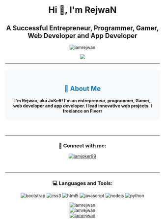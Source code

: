 <div align="center">
    <h1>Hi 👋, I'm RejwaN</h1>
    <h2>A Successful Entrepreneur, Programmer, Gamer, Web Developer and App Developer</h2>

<p align="center"> <img src="https://komarev.com/ghpvc/?username=iamrejwan&label=Profile%20views&color=0e75b6&style=flat" alt="iamrejwan" /> </p>

<p align="center">
<img src="https://github-stats-alpha.vercel.app/api/?username=iamrejwan&cc=000&tc=00ff00&ic=fff000&bc=fff" align="center">
</p>
<hr>
    <div style="background-color: #f8f9fa; padding: 20px; margin: 20px 0; border-radius: 10px;">
    <h2 style="color: #0e75b6;">👤 About Me</h2>
        <strong>I'm Rejwan, aka JoKeR! I'm an entrepreneur, programmer, Gamer, web developer and app developer. I lead innovative web projects. I freelance on Fiverr</strong>
    </div>
<br/>
<hr>
<h3 align="center">🤝 Connect with me:</h3>
<p align="center">
    <a href="https://t.me/itsSmartDev" target="blank">
        <img src="https://img.shields.io/badge/Telegram-0088cc?style=flat-square&logo=telegram&logoColor=white" alt="iamjoker99" />
    </a>
</p>
<br/>
<hr>
<div align="center">
    <h3>💻 Languages and Tools:</h3>
    <p>
        <img src="https://img.shields.io/badge/Bootstrap-7952B3?style=flat-square&logo=bootstrap&logoColor=white" alt="bootstrap" />
        <img src="https://img.shields.io/badge/CSS3-1572B6?style=flat-square&logo=css3&logoColor=white" alt="css3" />
        <img src="https://img.shields.io/badge/HTML5-E34F26?style=flat-square&logo=html5&logoColor=white" alt="html5" />
        <img src="https://img.shields.io/badge/JavaScript-F7DF1E?style=flat-square&logo=javascript&logoColor=black" alt="javascript" />
        <img src="https://img.shields.io/badge/Node.js-339933?style=flat-square&logo=nodedotjs&logoColor=white" alt="nodejs" />
        <img src="https://img.shields.io/badge/Python-3776AB?style=flat-square&logo=python&logoColor=white" alt="python" />
    </p>
</div>

<div align="center">
    <img src="https://github-readme-stats.vercel.app/api/top-langs?username=iamrejwan&show_icons=true&theme=algolia&layout=compact" alt="iamrejwan" />
</div>

<div align="center">
    <img src="https://github-readme-stats.vercel.app/api?username=iamrejwan&show_icons=true&theme=algolia" alt="iamrejwan" />
</div>

<div align="center">
    <a href="https://github.com/ryo-ma/github-profile-trophy">
        <img src="https://github-profile-trophy.vercel.app/?username=iamrejwan&theme=onedark" alt="iamrejwan" />
    </a>
</div>

